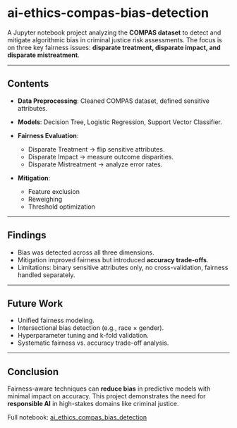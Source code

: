 # ai-ethics-compas-bias-detection

A Jupyter notebook project analyzing the **COMPAS dataset** to detect and mitigate algorithmic bias in criminal justice risk assessments. The focus is on three key fairness issues: **disparate treatment, disparate impact, and disparate mistreatment**.

---

## Contents

* **Data Preprocessing**: Cleaned COMPAS dataset, defined sensitive attributes.
* **Models**: Decision Tree, Logistic Regression, Support Vector Classifier.
* **Fairness Evaluation**:

  * Disparate Treatment → flip sensitive attributes.
  * Disparate Impact → measure outcome disparities.
  * Disparate Mistreatment → analyze error rates.
* **Mitigation**:

  * Feature exclusion
  * Reweighing
  * Threshold optimization

---

## Findings

* Bias was detected across all three dimensions.
* Mitigation improved fairness but introduced **accuracy trade-offs**.
* Limitations: binary sensitive attributes only, no cross-validation, fairness handled separately.

---

## Future Work

* Unified fairness modeling.
* Intersectional bias detection (e.g., race × gender).
* Hyperparameter tuning and k-fold validation.
* Systematic fairness vs. accuracy trade-off analysis.

---

## Conclusion

Fairness-aware techniques can **reduce bias** in predictive models with minimal impact on accuracy. This project demonstrates the need for **responsible AI** in high-stakes domains like criminal justice.

Full notebook: [ai_ethics_compas_bias_detection](https://github.com/zinia94/ai-ethics-compas-bias-detection/blob/main/ai_ethics_compas_bias_detection.ipynb)
